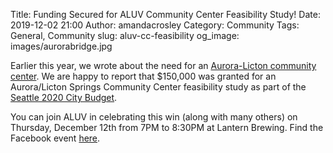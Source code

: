 Title: Funding Secured for ALUV Community Center Feasibility Study!
Date: 2019-12-02 21:00
Author: amandacrosley
Category: Community
Tags: General, Community
slug: aluv-cc-feasibility
og_image: images/aurorabridge.jpg

Earlier this year, we wrote about the need for an [Aurora-Licton community center](https://lovelicton.com/aluv-community-center-cta.html). We are happy to report that $150,000 was granted for an Aurora/Licton Springs Community Center feasibility study as part of the [Seattle 2020 City Budget](https://juarez.seattle.gov/district-5-budget-wins-2020/).

You can join ALUV in celebrating this win (along with many others) on Thursday, December 12th from 7PM to 8:30PM at Lantern Brewing. Find the Facebook event [here](https://www.facebook.com/events/2543178332579949/). 

